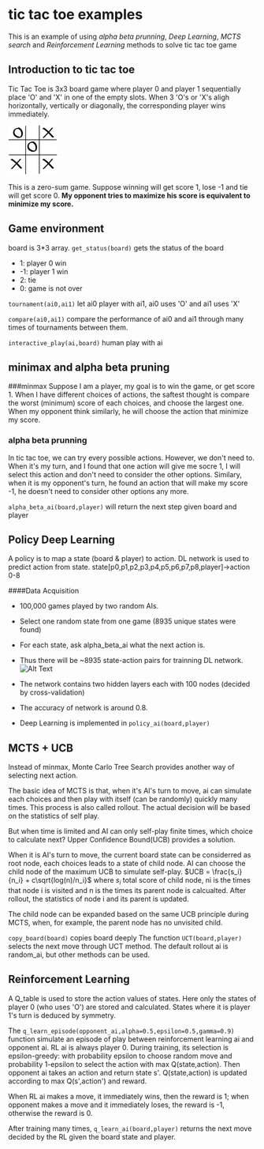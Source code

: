 # tic tac toe examples
This is an example of using *alpha beta prunning*, *Deep Learning*, *MCTS search* and *Reinforcement Learning* methods to solve tic tac toe game
## Introduction to tic tac toe
Tic Tac Toe is 3x3 board game where player 0 and player 1 sequentially place 'O' and 'X' in one of the empty slots. When 3 'O's or 'X's aligh horizontally, vertically or diagonally, the corresponding player wins immediately.

![Alt Text](images/tic_tac_toe.png)

This is a zero-sum game. Suppose winning will get score 1, lose -1 and tie will get score 0. 
**My opponent tries to maximize his score is equivalent to minimize my score.**

## Game environment
board is 3*3 array. ```get_status(board)```
gets the status of the board

+ 1: player 0 win
+ -1: player 1 win
+ 2: tie
+ 0: game is not over

```tournament(ai0,ai1)``` let ai0 player with ai1, ai0 uses 'O' and ai1 uses 'X'

```compare(ai0,ai1)``` compare the performance of ai0 and ai1 through many times of tournaments between them.

```interactive_play(ai,board)``` human play with ai


## minimax and alpha beta pruning
###minmax 
Suppose I am a player, my goal is to win the game, or get score 1. When I have different choices of actions, the saftest thought is compare the worst (minimum) score of each choices, and choose the largest one. When my opponent think similarly, he will choose the action that minimize my score. 


### alpha beta prunning
In tic tac toe, we can try every possible actions. However, we don't need to. When it's my turn, and I found that one action will give me socre 1, I will select this action and don't need to consider the other options. Similary, when it is my opponent's turn, he found an action that will make my score -1, he doesn't need to consider other options any more.

```alpha_beta_ai(board,player)``` will return the next step given board and player

## Policy Deep Learning
A policy is to map a state (board & player) to action. DL network is used to predict action from state.
state[p0,p1,p2,p3,p4,p5,p6,p7,p8,player]->action 0-8

####Data Acquisition
+ 100,000 games played by two random AIs.
+ Select one random state from one game (8935 unique states were found)
+ For each state, ask alpha\_beta\_ai what the next action is.
+ Thus there will be ~8935 state-action pairs for trainning DL network.
![Alt Text](images/DL_policy.png)

+ The network contains two hidden layers each with 100 nodes (decided by cross-validation)
+ The accuracy of network is around 0.8.
+ Deep Learning is implemented in ```policy_ai(board,player)```

## MCTS + UCB
Instead of minmax, Monte Carlo Tree Search provides another way of selecting next action.

The basic idea of MCTS is that, when it's AI's turn to move, ai can simulate each choices and then play with itself (can be randomly) quickly many times. This process is also called rollout. The actual decision will be based on the statistics of self play.

But when time is limited and AI can only self-play finite times, which choice to calculate next? Upper Confidence Bound(UCB) provides a solution. 

When it is AI's turn to move, the current board state can be considerred as root node, each choices leads to a state of child node. AI can choose the child node of the maximum UCB to simulate self-play. 
$UCB = \frac{s_i}{n_i} + c\sqrt{log(n)/n_i}$
where $s_i$ total score of child node, ni is the times that node i is visited and n is the times its parent node is calcualted. After rollout, the statistics of node i and its parent is updated.

The child node can be expanded based on the same UCB principle during MCTS, when, for example, the parent node has no unvisited child.

```copy_board(board)``` copies board deeply
The function ```UCT(board,player)``` selects the next move through UCT method. The default rollout ai is random_ai, but other methods can be used.

## Reinforcement Learning
A Q\_table is used to store the action values of states. Here only the states of player 0 (who uses 'O') are stored and calculated. States where it is player 1's turn is deduced by symmetry. 


The ```q_learn_episode(opponent_ai,alpha=0.5,epsilon=0.5,gamma=0.9)``` function simulate an episode of play between reinforcement learning ai and opponent ai. RL ai is always player 0. During training, its selection is epsilon-greedy: with probability epsilon to choose random move and probability 1-epsilon to select the action with max Q(state,action). Then opponent ai takes an action and return state s'. Q(state,action) is updated according to max Q(s',action') and reward.

When RL ai makes a move, it immediately wins, then the reward is 1; when opponent makes a move and it immediately loses, the reward is -1, otherwise the reward is 0.

After training many times, ```q_learn_ai(board,player)``` returns the next move decided by the RL given the board state and player.

